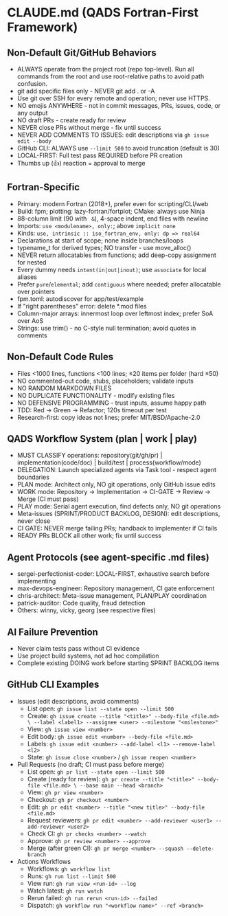 # CLAUDE.md (QADS Fortran-First Framework)

## Non-Default Git/GitHub Behaviors
- ALWAYS operate from the project root (repo top-level). Run all commands from the root and use root-relative paths to avoid path confusion.
- git add specific files only - NEVER git add . or -A
- Use git over SSH for every remote and operation; never use HTTPS.
- NO emojis ANYWHERE - not in commit messages, PRs, issues, code, or any output
- NO draft PRs - create ready for review
- NEVER close PRs without merge - fix until success
- NEVER ADD COMMENTS TO ISSUES: edit descriptions via `gh issue edit --body`
- GitHub CLI: ALWAYS use `--limit 500` to avoid truncation (default is 30)
- LOCAL-FIRST: Full test pass REQUIRED before PR creation
- Thumbs up (👍) reaction = approval to merge

## Fortran-Specific
- Primary: modern Fortran (2018+), prefer even for scripting/CLI/web
- Build: fpm; plotting: lazy-fortran/fortplot; CMake: always use Ninja
- 88-column limit (90 with ` &`), 4-space indent, end files with newline
- Imports: `use <modulename>, only:`; above `implicit none`
- Kinds: `use, intrinsic :: iso_fortran_env, only: dp => real64`
- Declarations at start of scope; none inside branches/loops
- typename_t for derived types; NO transfer - use move_alloc()
- NEVER return allocatables from functions; add deep-copy assignment for nested
- Every dummy needs `intent(in|out|inout)`; use `associate` for local aliases
- Prefer `pure`/`elemental`; add `contiguous` where needed; prefer allocatable over pointers
- fpm.toml: autodiscover for app/test/example
- If "right parentheses" error: delete *.mod files
- Column-major arrays: innermost loop over leftmost index; prefer SoA over AoS
- Strings: use trim() - no C-style null termination; avoid quotes in comments

## Non-Default Code Rules
- Files <1000 lines, functions <100 lines; ≤20 items per folder (hard ≤50)
- NO commented-out code, stubs, placeholders; validate inputs
- NO RANDOM MARKDOWN FILES
- NO DUPLICATE FUNCTIONALITY - modify existing files
- NO DEFENSIVE PROGRAMMING - trust inputs, assume happy path
- TDD: Red → Green → Refactor; 120s timeout per test
- Research-first: copy ideas not lines; prefer MIT/BSD/Apache-2.0

## QADS Workflow System (plan | work | play)
- MUST CLASSIFY operations: repository(git/gh/pr) | implementation(code/doc) | build/test | process(workflow/mode)
- DELEGATION: Launch specialized agents via Task tool - respect agent boundaries
- PLAN mode: Architect only, NO git operations, only GitHub issue edits
- WORK mode: Repository → Implementation → CI-GATE → Review → Merge (CI must pass)
- PLAY mode: Serial agent execution, find defects only, NO git operations
- Meta-issues (SPRINT/PRODUCT BACKLOG, DESIGN): edit descriptions, never close
- CI GATE: NEVER merge failing PRs; handback to implementer if CI fails
- READY PRs BLOCK all other work; fix until success

## Agent Protocols (see agent-specific .md files)
- sergei-perfectionist-coder: LOCAL-FIRST, exhaustive search before implementing
- max-devops-engineer: Repository management, CI gate enforcement
- chris-architect: Meta-issue management, PLAN/PLAY coordination
- patrick-auditor: Code quality, fraud detection
- Others: winny, vicky, georg (see respective files)

## AI Failure Prevention
- Never claim tests pass without CI evidence
- Use project build systems, not ad hoc compilation
- Complete existing DOING work before starting SPRINT BACKLOG items

## GitHub CLI Examples
- Issues (edit descriptions, avoid comments)
  - List open: `gh issue list --state open --limit 500`
  - Create: `gh issue create --title "<title>" --body-file <file.md> \
    --label <label1> --assignee <user> --milestone "<milestone>"`
  - View: `gh issue view <number>`
  - Edit body: `gh issue edit <number> --body-file <file.md>`
  - Labels: `gh issue edit <number> --add-label <l1> --remove-label <l2>`
  - State: `gh issue close <number>` / `gh issue reopen <number>`
- Pull Requests (no draft; CI must pass before merge)
  - List open: `gh pr list --state open --limit 500`
  - Create (ready for review): `gh pr create --title "<title>" --body-file <file.md> \
    --base main --head <branch>`
  - View: `gh pr view <number>`
  - Checkout: `gh pr checkout <number>`
  - Edit: `gh pr edit <number> --title "<new title>" --body-file <file.md>`
  - Request reviewers: `gh pr edit <number> --add-reviewer <user1> --add-reviewer <user2>`
  - Check CI: `gh pr checks <number> --watch`
  - Approve: `gh pr review <number> --approve`
  - Merge (after green CI): `gh pr merge <number> --squash --delete-branch`
- Actions Workflows
  - Workflows: `gh workflow list`
  - Runs: `gh run list --limit 500`
  - View run: `gh run view <run-id> --log`
  - Watch latest: `gh run watch`
  - Rerun failed: `gh run rerun <run-id> --failed`
  - Dispatch: `gh workflow run "<workflow name>" --ref <branch>`
